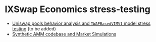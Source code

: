 # IXSwap Economics stress-testing
- <a href="">Uniswap pools behavior analysis and `TWAPBasedVIMV1` model stress testing</a> (to be added)
- <a href="https://github.com/IX-Swap/models-testing/tree/amm">Synthetic AMM codebase and Market Simulations</a>
